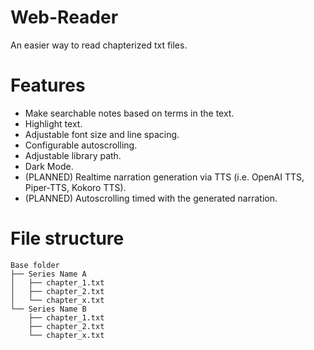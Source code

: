 # Web-Reader
An easier way to read chapterized txt files.

# Features
- Make searchable notes based on terms in the text.
- Highlight text.
- Adjustable font size and line spacing.
- Configurable autoscrolling.
- Adjustable library path.
- Dark Mode.
- (PLANNED) Realtime narration generation via TTS (i.e. OpenAI TTS, Piper-TTS, Kokoro TTS).
- (PLANNED) Autoscrolling timed with the generated narration.

# File structure
    Base folder
    ├── Series Name A
    │   ├── chapter_1.txt
    │   ├── chapter_2.txt
    │   └── chapter_x.txt
    └── Series Name B
        ├── chapter_1.txt
        ├── chapter_2.txt
        └── chapter_x.txt
    
